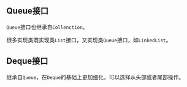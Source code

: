 ## Queue接口

`Queue`接口也继承⾃`Collenction`。

很多实现类既实现类`List`接口，又实现类`Queue`接口，如`LinkedList`。

## Deque接口

继承⾃`Queue`，在`Deque`的基础上更加细化，可以选择从头部或者尾部操作。